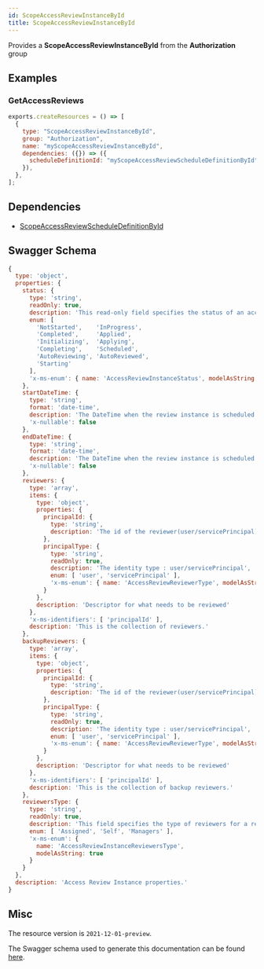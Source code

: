 ```yaml
---
id: ScopeAccessReviewInstanceById
title: ScopeAccessReviewInstanceById
---
```

Provides a **ScopeAccessReviewInstanceById** from the **Authorization** group
## Examples
### GetAccessReviews
```js
exports.createResources = () => [
  {
    type: "ScopeAccessReviewInstanceById",
    group: "Authorization",
    name: "myScopeAccessReviewInstanceById",
    dependencies: ({}) => ({
      scheduleDefinitionId: "myScopeAccessReviewScheduleDefinitionById",
    }),
  },
];

```
## Dependencies
- [ScopeAccessReviewScheduleDefinitionById](../Authorization/ScopeAccessReviewScheduleDefinitionById.md)
## Swagger Schema
```js
{
  type: 'object',
  properties: {
    status: {
      type: 'string',
      readOnly: true,
      description: 'This read-only field specifies the status of an access review instance.',
      enum: [
        'NotStarted',    'InProgress',
        'Completed',     'Applied',
        'Initializing',  'Applying',
        'Completing',    'Scheduled',
        'AutoReviewing', 'AutoReviewed',
        'Starting'
      ],
      'x-ms-enum': { name: 'AccessReviewInstanceStatus', modelAsString: true }
    },
    startDateTime: {
      type: 'string',
      format: 'date-time',
      description: 'The DateTime when the review instance is scheduled to be start.',
      'x-nullable': false
    },
    endDateTime: {
      type: 'string',
      format: 'date-time',
      description: 'The DateTime when the review instance is scheduled to end.',
      'x-nullable': false
    },
    reviewers: {
      type: 'array',
      items: {
        type: 'object',
        properties: {
          principalId: {
            type: 'string',
            description: 'The id of the reviewer(user/servicePrincipal)'
          },
          principalType: {
            type: 'string',
            readOnly: true,
            description: 'The identity type : user/servicePrincipal',
            enum: [ 'user', 'servicePrincipal' ],
            'x-ms-enum': { name: 'AccessReviewReviewerType', modelAsString: true }
          }
        },
        description: 'Descriptor for what needs to be reviewed'
      },
      'x-ms-identifiers': [ 'principalId' ],
      description: 'This is the collection of reviewers.'
    },
    backupReviewers: {
      type: 'array',
      items: {
        type: 'object',
        properties: {
          principalId: {
            type: 'string',
            description: 'The id of the reviewer(user/servicePrincipal)'
          },
          principalType: {
            type: 'string',
            readOnly: true,
            description: 'The identity type : user/servicePrincipal',
            enum: [ 'user', 'servicePrincipal' ],
            'x-ms-enum': { name: 'AccessReviewReviewerType', modelAsString: true }
          }
        },
        description: 'Descriptor for what needs to be reviewed'
      },
      'x-ms-identifiers': [ 'principalId' ],
      description: 'This is the collection of backup reviewers.'
    },
    reviewersType: {
      type: 'string',
      readOnly: true,
      description: 'This field specifies the type of reviewers for a review. Usually for a review, reviewers are explicitly assigned. However, in some cases, the reviewers may not be assigned and instead be chosen dynamically. For example managers review or self review.',
      enum: [ 'Assigned', 'Self', 'Managers' ],
      'x-ms-enum': {
        name: 'AccessReviewInstanceReviewersType',
        modelAsString: true
      }
    }
  },
  description: 'Access Review Instance properties.'
}
```
## Misc
The resource version is `2021-12-01-preview`.

The Swagger schema used to generate this documentation can be found [here](https://github.com/Azure/azure-rest-api-specs/tree/main/specification/authorization/resource-manager/Microsoft.Authorization/preview/2021-12-01-preview/authorization-AccessReviewCalls.json).
